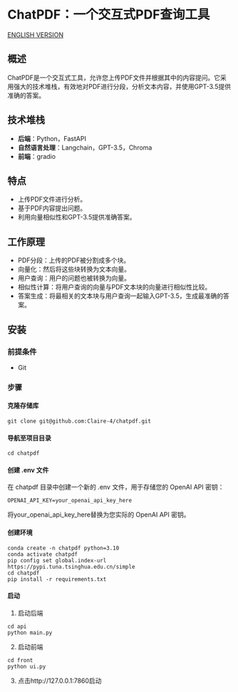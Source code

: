 # ChatPDF：一个交互式PDF查询工具
[ENGLISH VERSION](README-EN.md)
## 概述
ChatPDF是一个交互式工具，允许您上传PDF文件并根据其中的内容提问。它采用强大的技术堆栈，有效地对PDF进行分段，分析文本内容，并使用GPT-3.5提供准确的答案。

## 技术堆栈
- **后端**：Python，FastAPI  
- **自然语言处理**：Langchain，GPT-3.5，Chroma  
- **前端**：gradio

## 特点
- 上传PDF文件进行分析。
- 基于PDF内容提出问题。
- 利用向量相似性和GPT-3.5提供准确答案。

## 工作原理
- PDF分段：上传的PDF被分割成多个块。
- 向量化：然后将这些块转换为文本向量。
- 用户查询：用户的问题也被转换为向量。
- 相似性计算：将用户查询的向量与PDF文本块的向量进行相似性比较。
- 答案生成：将最相关的文本块与用户查询一起输入GPT-3.5，生成最准确的答案。

## 安装
### 前提条件
- Git

### 步骤
#### 克隆存储库
```
git clone git@github.com:Claire-4/chatpdf.git
```
#### 导航至项目目录
```
cd chatpdf
```
#### 创建 .env 文件
在 chatpdf 目录中创建一个新的 .env 文件，用于存储您的 OpenAI API 密钥：
```
OPENAI_API_KEY=your_openai_api_key_here
```
将your_openai_api_key_here替换为您实际的 OpenAI API 密钥。


#### 创建环境
```
conda create -n chatpdf python=3.10
conda activate chatpdf
pip config set global.index-url https://pypi.tuna.tsinghua.edu.cn/simple
cd chatpdf
pip install -r requirements.txt
```

#### 启动
1. 启动后端
```
cd api
python main.py
```

2. 启动前端
```
cd front
python ui.py
```


3. 点击http://127.0.0.1:7860启动

